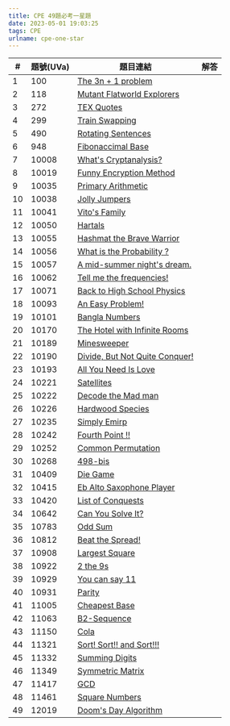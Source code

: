 ```yaml
---
title: CPE 49題必考一星題
date: 2023-05-01 19:03:25
tags: CPE
urlname: cpe-one-star
---
```

|  #  | 題號(UVa) | 題目連結 | 解答 |
| -- | - | ---------- | ------- |
| 1  | 100 |    [The 3n + 1 problem](https://onlinejudge.org/index.php?option=onlinejudge&Itemid=8&page=show_problem&problem=36)        |         |
| 2  | 118 |     [Mutant Flatworld Explorers](https://onlinejudge.org/index.php?option=com_onlinejudge&Itemid=8&page=show_problem&problem=54)       |         |
| 3  | 272 |     [TEX Quotes](https://onlinejudge.org/index.php?option=com_onlinejudge&Itemid=8&category=4&page=show_problem&problem=208)       |         |
| 4  | 299 |     [Train Swapping](https://onlinejudge.org/index.php?option=com_onlinejudge&Itemid=8&category=24&page=show_problem&problem=235)       |         |
| 5  | 490 |     [Rotating Sentences](https://onlinejudge.org/index.php?option=com_onlinejudge&Itemid=8&category=6&page=show_problem&problem=431)       |         |
| 6  | 948 |     [Fibonaccimal Base](https://onlinejudge.org/index.php?option=com_onlinejudge&Itemid=8&category=24&page=show_problem&problem=889)       |         |
| 7  | 10008 |   [What's Cryptanalysis?](https://onlinejudge.org/index.php?option=onlinejudge&Itemid=8&category=12&page=show_problem&problem=949)         |         |
| 8  | 10019 |   [Funny Encryption Method](https://onlinejudge.org/index.php?option=com_onlinejudge&Itemid=8&category=24&page=show_problem&problem=960)         |         |
| 9  | 10035 |   [Primary Arithmetic](https://onlinejudge.org/index.php?option=onlinejudge&Itemid=8&category=12&page=show_problem&problem=976)         |         |
| 10 | 10038 |   [Jolly Jumpers](https://onlinejudge.org/index.php?option=onlinejudge&Itemid=8&page=show_problem&problem=979)         |   []()      |
| 11 | 10041 |   [Vito's Family](https://onlinejudge.org/index.php?option=onlinejudge&Itemid=8&page=show_problem&problem=982)         |   []()      |
| 12 | 10050 |   [Hartals](https://onlinejudge.org/index.php?option=onlinejudge&Itemid=8&page=show_problem&problem=991)         |   []()      |
| 13 | 10055 |   [Hashmat the Brave Warrior](https://onlinejudge.org/index.php?option=onlinejudge&Itemid=8&page=show_problem&problem=996)         |   []()      |
| 14 | 10056 |   [What is the Probability ?](https://onlinejudge.org/index.php?option=onlinejudge&Itemid=8&category=12&page=show_problem&problem=997)         |   []()      |
| 15 | 10057 |   [A mid-summer night's dream.](https://onlinejudge.org/index.php?option=com_onlinejudge&Itemid=8&category=24&page=show_problem&problem=998)         |   []()      |
| 16 | 10062 |   [Tell me the frequencies!](https://onlinejudge.org/index.php?option=com_onlinejudge&Itemid=8&category=24&page=show_problem&problem=1003)         |   []()      |
| 17 | 10071 |   [Back to High School Physics](https://onlinejudge.org/index.php?option=com_onlinejudge&Itemid=8&category=24&page=show_problem&problem=1012)         |   []()      |
| 18 | 10093 |   [An Easy Problem!](https://onlinejudge.org/index.php?option=com_onlinejudge&Itemid=8&category=24&page=show_problem&problem=1034)         |   []()      |
| 19 | 10101 |   [Bangla Numbers](https://onlinejudge.org/index.php?option=onlinejudge&Itemid=8&category=13&page=show_problem&problem=1042)         |   []()      |
| 20 | 10170 |   [The Hotel with Infinite Rooms](https://onlinejudge.org/index.php?option=com_onlinejudge&Itemid=8&category=13&page=show_problem&problem=1111)         |   []()      |
| 21 | 10189 |   [Minesweeper](https://onlinejudge.org/index.php?option=onlinejudge&Itemid=8&page=show_problem&problem=1130)         |   []()      |
| 22 | 10190 |   [Divide, But Not Quite Conquer!](https://onlinejudge.org/index.php?option=com_onlinejudge&Itemid=8&category=24&page=show_problem&problem=1131)         |   []()      |
| 23 | 10193 |   [All You Need Is Love](https://onlinejudge.org/index.php?option=com_onlinejudge&Itemid=8&category=24&page=show_problem&problem=1134)         |   []()      |
| 24 | 10221 |   [Satellites](https://onlinejudge.org/index.php?option=com_onlinejudge&Itemid=8&category=24&page=show_problem&problem=1162)         |   []()      |
| 25 | 10222 |   [Decode the Mad man](https://onlinejudge.org/index.php?option=onlinejudge&Itemid=8&category=14&page=show_problem&problem=1163)         |   []()      |
| 26 | 10226 |   [Hardwood Species](https://onlinejudge.org/index.php?option=com_onlinejudge&Itemid=8&category=24&page=show_problem&problem=1167)         |   []()      |
| 27 | 10235 |   [Simply Emirp](https://onlinejudge.org/index.php?option=com_onlinejudge&Itemid=8&category=24&page=show_problem&problem=1176)         |   []()      |
| 28 | 10242 |   [Fourth Point !!](https://onlinejudge.org/index.php?option=com_onlinejudge&Itemid=8&category=24&page=show_problem&problem=1183)         |   []()      |
| 29 | 10252 |   [Common Permutation](https://onlinejudge.org/index.php?option=onlinejudge&Itemid=8&page=show_problem&problem=1193)         |   []()      |
| 30 | 10268 |   [498-bis](https://onlinejudge.org/index.php?option=onlinejudge&Itemid=8&category=14&page=show_problem&problem=1209)         |   []()      |
| 31 | 10409 |   [Die Game](https://onlinejudge.org/index.php?option=com_onlinejudge&Itemid=8&category=24&page=show_problem&problem=1350)         |   []()      |
| 32 | 10415 |   [Eb Alto Saxophone Player](https://onlinejudge.org/index.php?option=com_onlinejudge&Itemid=8&category=24&page=show_problem&problem=1356)         |   []()      |
| 33 | 10420 |   [List of Conquests](https://onlinejudge.org/index.php?option=onlinejudge&Itemid=8&category=16&page=show_problem&problem=1361)         |   []()      |
| 34 | 10642 |   [Can You Solve It?](https://onlinejudge.org/index.php?option=com_onlinejudge&Itemid=8&category=24&page=show_problem&problem=1583)         |   []()      |
| 35 | 10783 |   [Odd Sum](https://onlinejudge.org/index.php?option=com_onlinejudge&Itemid=8&category=24&page=show_problem&problem=1724)         |   []()      |
| 36 | 10812 |   [Beat the Spread!](https://onlinejudge.org/index.php?option=onlinejudge&Itemid=8&page=show_problem&problem=1753)         |   []()      |
| 37 | 10908 |   [Largest Square](https://onlinejudge.org/index.php?option=com_onlinejudge&Itemid=8&category=24&page=show_problem&problem=1849)         |   []()      |
| 38 | 10922 |   [2 the 9s](https://onlinejudge.org/index.php?option=com_onlinejudge&Itemid=8&category=24&page=show_problem&problem=1863)         |   []()      |
| 39 | 10929 |   [You can say 11](https://onlinejudge.org/index.php?option=onlinejudge&Itemid=8&category=21&page=show_problem&problem=1870)         |   []()      |
| 40 | 10931 |   [Parity](https://onlinejudge.org/index.php?option=com_onlinejudge&Itemid=8&page=show_problem&category=24&problem=1872)         |   []()      |
| 41 | 11005 |   [Cheapest Base](https://onlinejudge.org/index.php?option=com_onlinejudge&Itemid=8&category=24&page=show_problem&problem=1946)      |      []()   |
| 42 | 11063 |   [B2-Sequence](https://onlinejudge.org/index.php?option=com_onlinejudge&Itemid=8&category=24&page=show_problem&problem=2004)         |   []()      |
| 43 | 11150 |   [Cola](https://onlinejudge.org/index.php?option=com_onlinejudge&Itemid=8&category=24&page=show_problem&problem=2091)         |   []()      |
| 44 | 11321 |   [Sort! Sort!! and Sort!!!](https://onlinejudge.org/index.php?option=onlinejudge&page=show_problem&problem=2296)         |   []()      |
| 45 | 11332 |   [Summing Digits](https://onlinejudge.org/index.php?option=onlinejudge&Itemid=8&category=25&page=show_problem&problem=2307)         |   []()      |
| 46 | 11349 |   [Symmetric Matrix](https://onlinejudge.org/index.php?option=com_onlinejudge&Itemid=8&category=24&page=show_problem&problem=2324)         |   []()      |
| 47 | 11417 |   [GCD](https://onlinejudge.org/index.php?option=com_onlinejudge&Itemid=8&category=24&page=show_problem&problem=2412)         |   []()      |
| 48 | 11461 |   [Square Numbers](https://onlinejudge.org/index.php?option=com_onlinejudge&Itemid=8&category=24&page=show_problem&problem=2456)         |   []()      |
| 49 | 12019 |   [Doom's Day Algorithm](https://onlinejudge.org/index.php?option=com_onlinejudge&Itemid=8&category=242&page=show_problem&problem=3170)         |   []()      |